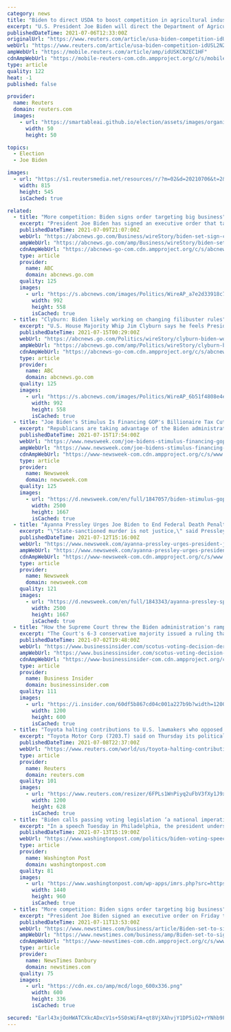 ```yaml
---
category: news
title: "Biden to direct USDA to boost competition in agricultural industries - source"
excerpt: "U.S. President Joe Biden will direct the Department of Agriculture to adopt new rules to boost competition in agricultural industries in an upcoming executive action from the White House, a source familiar with the situation said."
publishedDateTime: 2021-07-06T12:33:00Z
originalUrl: "https://www.reuters.com/article/usa-biden-competition-idUSL2N2OI14M"
webUrl: "https://www.reuters.com/article/usa-biden-competition-idUSL2N2OI14M"
ampWebUrl: "https://mobile.reuters.com/article/amp/idUSKCN2EC1HF"
cdnAmpWebUrl: "https://mobile-reuters-com.cdn.ampproject.org/c/s/mobile.reuters.com/article/amp/idUSKCN2EC1HF"
type: article
quality: 122
heat: -1
published: false

provider:
  name: Reuters
  domain: reuters.com
  images:
    - url: "https://smartableai.github.io/election/assets/images/organizations/reuters.com-50x50.jpg"
      width: 50
      height: 50

topics:
  - Election
  - Joe Biden

images:
  - url: "https://s1.reutersmedia.net/resources/r/?m=02&d=20210706&t=2&i=1568043730&w=&fh=545px&fw=&ll=&pl=&sq=&r=LYNXNPEH650R0"
    width: 815
    height: 545
    isCached: true

related:
  - title: "More competition: Biden signs order targeting big business"
    excerpt: "President Joe Biden has signed an executive order that targets what he says are anticompetitive practices in tech, health care and other parts of the economy"
    publishedDateTime: 2021-07-09T21:07:00Z
    webUrl: "https://abcnews.go.com/Business/wireStory/biden-set-sign-competition-order-targeting-big-business-78753294"
    ampWebUrl: "https://abcnews.go.com/amp/Business/wireStory/biden-set-sign-competition-order-targeting-big-business-78753294"
    cdnAmpWebUrl: "https://abcnews-go-com.cdn.ampproject.org/c/s/abcnews.go.com/amp/Business/wireStory/biden-set-sign-competition-order-targeting-big-business-78753294"
    type: article
    provider:
      name: ABC
      domain: abcnews.go.com
    quality: 125
    images:
      - url: "https://s.abcnews.com/images/Politics/WireAP_a7e2d33918c74bc9a985b5ab24747cce_16x9_992.jpg"
        width: 992
        height: 558
        isCached: true
  - title: "Clyburn: Biden likely working on changing filibuster rules"
    excerpt: "U.S. House Majority Whip Jim Clyburn says he feels President Joe Biden is likely working behind the scenes to tweak Senate rules so the filibuster can’t be used on legislation pertaining to election l"
    publishedDateTime: 2021-07-15T00:29:00Z
    webUrl: "https://abcnews.go.com/Politics/wireStory/clyburn-biden-working-changing-filibuster-rules-78852976"
    ampWebUrl: "https://abcnews.go.com/amp/Politics/wireStory/clyburn-biden-working-changing-filibuster-rules-78852976"
    cdnAmpWebUrl: "https://abcnews-go-com.cdn.ampproject.org/c/s/abcnews.go.com/amp/Politics/wireStory/clyburn-biden-working-changing-filibuster-rules-78852976"
    type: article
    provider:
      name: ABC
      domain: abcnews.go.com
    quality: 125
    images:
      - url: "https://s.abcnews.com/images/Politics/WireAP_6b51f4808e4e42cf93063aae3609886f_16x9_992.jpg"
        width: 992
        height: 558
        isCached: true
  - title: "Joe Biden's Stimulus Is Financing GOP's Billionaire Tax Cuts"
    excerpt: "Republicans are taking advantage of the Biden administration's refusal to enforce a law designed to make sure stimulus money isn't used for tax breaks."
    publishedDateTime: 2021-07-15T17:54:00Z
    webUrl: "https://www.newsweek.com/joe-bidens-stimulus-financing-gops-billionaire-tax-cuts-1610196"
    ampWebUrl: "https://www.newsweek.com/joe-bidens-stimulus-financing-gops-billionaire-tax-cuts-1610196?amp=1"
    cdnAmpWebUrl: "https://www-newsweek-com.cdn.ampproject.org/c/s/www.newsweek.com/joe-bidens-stimulus-financing-gops-billionaire-tax-cuts-1610196?amp=1"
    type: article
    provider:
      name: Newsweek
      domain: newsweek.com
    quality: 125
    images:
      - url: "https://d.newsweek.com/en/full/1847057/biden-stimulus-gop-billionaire-tax-cuts.jpg"
        width: 2500
        height: 1667
        isCached: true
  - title: "Ayanna Pressley Urges Joe Biden to End Federal Death Penalty by Executive Order"
    excerpt: "\"State-sanctioned murder is not justice,\" said Pressley, as she called on the president to commute the sentences of all inmates on federal death row."
    publishedDateTime: 2021-07-12T15:16:00Z
    webUrl: "https://www.newsweek.com/ayanna-pressley-urges-president-joe-biden-end-federal-death-penalty-executive-order-1608814"
    ampWebUrl: "https://www.newsweek.com/ayanna-pressley-urges-president-joe-biden-end-federal-death-penalty-executive-order-1608814?amp=1"
    cdnAmpWebUrl: "https://www-newsweek-com.cdn.ampproject.org/c/s/www.newsweek.com/ayanna-pressley-urges-president-joe-biden-end-federal-death-penalty-executive-order-1608814?amp=1"
    type: article
    provider:
      name: Newsweek
      domain: newsweek.com
    quality: 121
    images:
      - url: "https://d.newsweek.com/en/full/1843343/ayanna-pressley-speaks-boston.jpg"
        width: 2500
        height: 1667
        isCached: true
  - title: "How the Supreme Court threw the Biden administration's ramped-up voting rights agenda off the rails"
    excerpt: "The Court's 6-3 conservative majority issued a ruling that erodes the key voting law that has protected Black voters from discrimination."
    publishedDateTime: 2021-07-02T19:48:00Z
    webUrl: "https://www.businessinsider.com/scotus-voting-decision-derails-dem-biden-admin-voting-rights-push-2021-7"
    ampWebUrl: "https://www.businessinsider.com/scotus-voting-decision-derails-dem-biden-admin-voting-rights-push-2021-7?amp"
    cdnAmpWebUrl: "https://www-businessinsider-com.cdn.ampproject.org/c/s/www.businessinsider.com/scotus-voting-decision-derails-dem-biden-admin-voting-rights-push-2021-7?amp"
    type: article
    provider:
      name: Business Insider
      domain: businessinsider.com
    quality: 111
    images:
      - url: "https://i.insider.com/60df5b867cd04c001a227b9b?width=1200&format=jpeg"
        width: 1200
        height: 600
        isCached: true
  - title: "Toyota halting contributions to U.S. lawmakers who opposed Biden certification"
    excerpt: "Toyota Motor Corp (7203.T) said on Thursday its political action committee will halt donations to U.S. lawmakers that voted against U.S. President Joe Biden's election certification in January."
    publishedDateTime: 2021-07-08T22:37:00Z
    webUrl: "https://www.reuters.com/world/us/toyota-halting-contributions-us-lawmakers-who-opposed-biden-certification-2021-07-08/"
    type: article
    provider:
      name: Reuters
      domain: reuters.com
    quality: 101
    images:
      - url: "https://www.reuters.com/resizer/6FPLs1WnPiyq2uFbV3fXy1J9xls=/1200x628/smart/filters:quality(80)/cloudfront-us-east-2.images.arcpublishing.com/reuters/K3SFBBZQAJO5TBXQ73O22JJ2ZA.jpg"
        width: 1200
        height: 628
        isCached: true
  - title: "Biden calls passing voting legislation ‘a national imperative’ and castigates voting restrictions based on ‘a big lie’"
    excerpt: "In a speech Tuesday in Philadelphia, the president underscored how the “denial of the right to vote” is “grounded in autocracy, undemocratic, un-American and unpatriotic,” a White House official said."
    publishedDateTime: 2021-07-13T15:19:00Z
    webUrl: "https://www.washingtonpost.com/politics/biden-voting-speech/2021/07/13/afd91f7a-e3d9-11eb-8aa5-5662858b696e_story.html"
    type: article
    provider:
      name: Washington Post
      domain: washingtonpost.com
    quality: 81
    images:
      - url: "https://www.washingtonpost.com/wp-apps/imrs.php?src=https://arc-anglerfish-washpost-prod-washpost.s3.amazonaws.com/public/DQAAYLHEDMI6XJA6ZBCCYIJ7VA.jpg&w=1440"
        width: 1440
        height: 960
        isCached: true
  - title: "More competition: Biden signs order targeting big business"
    excerpt: "President Joe Biden signed an executive order on Friday targeting what he labeled anticompetitive practices in tech, health care and other parts of the economy, declaring it would fortify an American ideal “that true capitalism depends on fair and open competition."
    publishedDateTime: 2021-07-11T13:53:00Z
    webUrl: "https://www.newstimes.com/business/article/Biden-set-to-sign-competition-order-targeting-big-16303599.php"
    ampWebUrl: "https://www.newstimes.com/business/amp/Biden-set-to-sign-competition-order-targeting-big-16303599.php"
    cdnAmpWebUrl: "https://www-newstimes-com.cdn.ampproject.org/c/s/www.newstimes.com/business/amp/Biden-set-to-sign-competition-order-targeting-big-16303599.php"
    type: article
    provider:
      name: NewsTimes Danbury
      domain: newstimes.com
    quality: 75
    images:
      - url: "https://cdn.ex.co/amp/mcd/logo_600x336.png"
        width: 600
        height: 336
        isCached: true

secured: "Earl43xjOoHWATCXkcADxcV1s+5S0sWiFA+qt8VjXAhvjY1DP5iO2+rYNhb9FUsi2RDj5kkKNXH0b7h4RCQ+rHKsqoFIzRwDMkBbq7Bn7bkIxtHuP8EWP6wDsCSepF7a1CKVm8+slZ4ouQz7FU5DwgrFazwRJka5+vcKN79pNjuGKlqabE99GceHiFB5RMXzHY52of8nxD53pnKK/kZMvxYalDSFAhqxdiRVSgH0IhyX4OZqqsvgcYP1R/PS8Pl5W+EYLtcRbECD7Hmjmk1+Yk/F3BJK6BBRkFDoq6okyRntYsyueCOm6SrmLa0h9V1D7vAitJJ/rozVwUme/tiHkKemttEhODAlIJ7uf4DrhZ8=;Rk2uRf9Lr7iOCZhQBYKyUg=="
---
```


